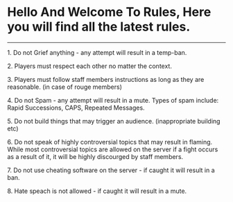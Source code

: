 <Html>
    <head> 
        <title>Rules</title>
    </head>
    <body>
        <h1>Hello And Welcome To Rules, Here you will find all the latest rules.</h1>
        <hr>
        <p>1. Do not Grief anything - any attempt will result in a temp-ban.</p>
        <p>2. Players must respect each other no matter the context.</p>
        <p>3. Players must follow staff members instructions as long as they are reasonable. (in case of rouge members)</p>
        <p>4. Do not Spam - any attempt will result in a mute. Types of spam include: Rapid Successions, CAPS, Repeated Messages.</p>
        <p>5. Do not build things that may trigger an audience. (inappropriate building etc)</p>
        <p>6. Do not speak of highly controversial topics that may result in flaming. While most controversial topics are allowed on the server if a fight occurs as a result of it, it will be highly discourged by staff members.</p>
        <p>7. Do not use cheating software on the server - if caught it will result in a ban.</p>
        <p>8. Hate speach is not allowed - if caught it will result in a mute.</p>
    </body>


</Html>
